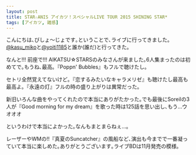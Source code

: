 ```yaml
---
layout: post
title: STAR☆ANIS アイカツ！スペシャルLIVE TOUR 2015 SHINING STAR*
tags: [アイカツ, 雑感]
---
```

こんにちは､びしょ〜じょです｡ということで､ライブに行ってきました｡[@kasu_miko](https://twitter.com/kasu_miko)と[@yoiti1185](https://twitter.com/yoiti1185)と誰か(誰だ)と行ってきた｡

なんと!!! 前座で!!! AIKATSU☆STARSのみなさんが来ました｡6人集まったのは初めてで｡もうね､最高｡『Poppn' Bubbles』もフルで聴けたし｡

セトリ全然覚えてないけど｡『恋するみたいなキャラメリゼ』も聴けたし最高も最高よ｡『永遠の灯』フルの時の盛り上がりは異常だった｡

新旧いろんな曲をやってくれたので本当にありがたかった｡でも最後にSoreilの3人が『Good morning for my dream』を歌った時は125話を思い出し､もう…ウオオオ

というわけで本当によかった｡なんもまとまらねぇ…｡

レーザーやWMの!!『真夏のSuncatcher』の風船など､演出も今までで一番凝っていて本当に楽しめた｡ありがとうございます｡ライブBDは11月発売の模様｡
